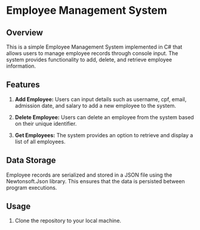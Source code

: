 # Employee Management System

## Overview

This is a simple Employee Management System implemented in C# that allows users to manage employee records through console input. The system provides functionality to add, delete, and retrieve employee information.

## Features

1. **Add Employee:** Users can input details such as username, cpf, email, admission date, and salary to add a new employee to the system.

2. **Delete Employee:** Users can delete an employee from the system based on their unique identifier.

3. **Get Employees:** The system provides an option to retrieve and display a list of all employees.

## Data Storage

Employee records are serialized and stored in a JSON file using the Newtonsoft.Json library. This ensures that the data is persisted between program executions.

## Usage

1. Clone the repository to your local machine.
